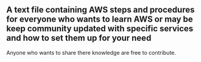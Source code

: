 ## A text file containing AWS steps and procedures for everyone who wants to learn AWS or may be keep community updated with specific services and how to set them up for your need

Anyone who wants to share there knowledge are free to contribute.